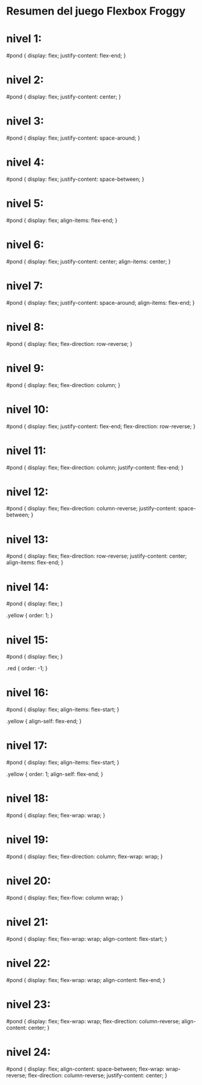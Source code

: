 # Resumen del juego Flexbox Froggy

# nivel 1:

#pond {
  display: flex;
justify-content: flex-end;
}

# nivel 2:

#pond {
  display: flex;
justify-content: center;
}

# nivel 3:

#pond {
  display: flex;
justify-content: space-around;
}

# nivel 4:

#pond {
  display: flex;
justify-content: space-between;
}

# nivel 5:

#pond {
  display: flex;
align-items: flex-end;
}

# nivel 6:

#pond {
  display: flex;
justify-content: center;
align-items: center;
}

# nivel 7:

#pond {
  display: flex;
justify-content: space-around;
align-items: flex-end;
}

# nivel 8:

#pond {
  display: flex;
flex-direction: row-reverse;
}

# nivel 9:

#pond {
  display: flex;
flex-direction: column;
}

# nivel 10:

#pond {
  display: flex;
justify-content: flex-end;
flex-direction: row-reverse;
}

# nivel 11:

#pond {
  display: flex;
flex-direction: column;
justify-content: flex-end;
}

# nivel 12:

#pond {
  display: flex;
flex-direction: column-reverse;
justify-content: space-between;
}

# nivel 13:

#pond {
  display: flex;
flex-direction: row-reverse;
justify-content: center;
align-items: flex-end;
}

# nivel 14:

#pond {
  display: flex;
}

.yellow {
order: 1;
}

# nivel 15:

#pond {
  display: flex;
}

.red {
order: -1;
}

# nivel 16:

#pond {
  display: flex;
  align-items: flex-start;
}

.yellow {
align-self: flex-end;
}

# nivel 17:

#pond {
  display: flex;
  align-items: flex-start;
}

.yellow {
order: 1;
align-self: flex-end;
}

# nivel 18:

#pond {
  display: flex;
flex-wrap: wrap;
}

# nivel 19:

#pond {
  display: flex;
flex-direction: column;
flex-wrap: wrap;
}

# nivel 20:

#pond {
  display: flex;
flex-flow: column wrap;
}

# nivel 21:

#pond {
  display: flex;
  flex-wrap: wrap;
align-content: flex-start;
}

# nivel 22:

#pond {
  display: flex;
  flex-wrap: wrap;
align-content: flex-end;
}

# nivel 23:

#pond {
  display: flex;
  flex-wrap: wrap;
flex-direction: column-reverse;
align-content: center;
}

# nivel 24:

#pond {
  display: flex;
align-content: space-between;
flex-wrap: wrap-reverse;
flex-direction: column-reverse;
justify-content: center;
}

